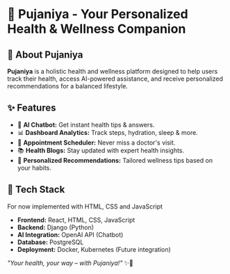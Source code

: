 # 🌸 Pujaniya - Your Personalized Health & Wellness Companion

## 📖 About Pujaniya

**Pujaniya** is a holistic health and wellness platform designed to help users track their health, access AI-powered assistance, and receive personalized recommendations for a balanced lifestyle.

## ✨ Features

- 🔮 **AI Chatbot:** Get instant health tips & answers.
- 📊 **Dashboard Analytics:** Track steps, hydration, sleep & more.
- 🏥 **Appointment Scheduler:** Never miss a doctor's visit.
- 📚 **Health Blogs:** Stay updated with expert health insights.
- 🎯 **Personalized Recommendations:** Tailored wellness tips based on your habits.

## 🚀 Tech Stack

For now implemented with HTML, CSS and JavaScript

- **Frontend:** React, HTML, CSS, JavaScript
- **Backend:** Django (Python)
- **AI Integration:** OpenAI API (Chatbot)
- **Database:** PostgreSQL
- **Deployment:** Docker, Kubernetes (Future integration)

*"Your health, your way – with Pujaniya!"* ✨🌿

